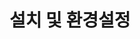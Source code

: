 ---
layout: tag-blog
title: 설치 및 환경설정
slug: 설치 및 환경설정
category: System
menu: false
order: 3
# header-img: "/img/aws-logo.png"
---